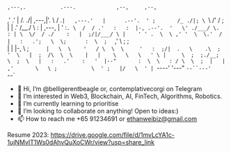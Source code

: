                                                       
                                                      
    ,---,.           .---.             ,--,     ,--,  
  ,'  .' |          /. ./|        ,---,|'. \   / .`|  
,---.'   |      .--'.  ' ;       /_ ./|; \ `\ /' / ;  
|   |   .'     /__./ \ : | ,---, |  ' :`. \  /  / .'  
:   :  |-, .--'.  '   \' ./___/ \.  : | \  \/  / ./   
:   |  ;/|/___/ \ |    ' ' .  \  \ ,' '  \  \.'  /    
|   :   .';   \  \;      :  \  ;  `  ,'   \  ;  ;     
|   |  |-, \   ;  `      |   \  \    '   / \  \  \    
'   :  ;/|  .   \    .\  ;    '  \   |  ;  /\  \  \   
|   |    \   \   \   ' \ |     \  ;  ;./__;  \  ;  \  
|   :   .'    :   '  |--"       :  \  \   : / \  \  ; 
|   | ,'       \   \ ;           \  ' ;   |/   \  ' | 
`----'          '---"             `--``---'     `--`

- 👋 Hi, I’m @belligerentbeagle or, contemplativecorgi on Telegram
- 👀 I’m interested in Web3, Blockchain, AI, FinTech, Algorithms, Robotics.
- 🌱 I’m currently learning to prioritise
- 💞️ I’m looking to collaborate on anything! Open to ideas:)
- 📫 How to reach me +65 91234691 or ethanweibiz@gmail.com

Resume 2023: https://drive.google.com/file/d/1mvLcYA1c-1ujNMvIT1Ws0dAhvQuXoCWr/view?usp=share_link

<!---
belligerentbeagle/belligerentbeagle is a ✨ special ✨ repository because its `README.md` (this file) appears on your GitHub profile.
You can click the Preview link to take a look at your changes.
--->
